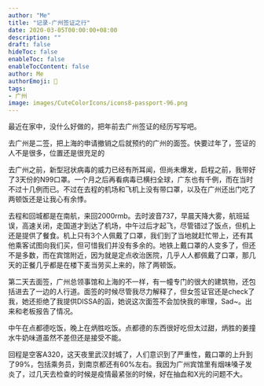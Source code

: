 ```yaml
---
author: "Me"
title: "记录-广州签证之行"
date: 2020-03-05T00:00:00+08:00
description: ""
draft: false
hideToc: false
enableToc: false
enableTocContent: false
author: Me
authorEmoji: 🤖
tags: 
- 广州
image: images/CuteColorIcons/icons8-passport-96.png
---
```

最近在家中，没什么好做的，把年前去广州签证的经历写写吧。

去广州是二签，把上海的申请撤销之后就预约的广州的面签。快要过年了，签证的人不是很多，位置还是很充足的

去广州之前，新型冠状病毒的威力已经有所耳闻，但尚未爆发，启程之前，我带好了3天份的N99口罩。一个月之后再看病毒已横扫全球，广东也有千例，而在当时不过十几例而已。不过在去程的机场和飞机上没有带口罩，以及在广州还出门吃了两顿饭还是让我心有余悸。

去程和回城都是在南航，来回2000rmb。去时波音737，早晨天降大雾，航班延误，高速关闭，走国道才到达了机场，中午过后才起飞，尽管错过了饭点，但机上还是提供了餐食。机上只有3个人佩戴了口罩，我们到了当地就赶忙带上，还有其他乘客试图向我们买，但可惜我们并没有多余的。地铁上戴口罩的人变多了，但还不是多数，而在宾馆附近，因为就是定点收治医院，几乎人人都佩戴了口罩，那几天的正餐几乎都是在楼下麦当劳买上来的，除了两顿饭。

第二天去面签，广州总领事馆和上海的不一样，有一幢专门的很大的建筑物，还包括进去了一边的人行道。面签的时候尽管我尽力解释了，但女签证官还是check了我，她还拒绝了我提供DISSA的函，她说这次面签不会加快我的审理，Sad~。出来和老板报告了情况。

中午在点都德吃饭，晚上在炳胜吃饭。点都德的东西很好吃但太过甜，炳胜的姜撞水牛奶味道虽然不差但还是接受不能。

回程是空客A320，这天夜里武汉封城了，人们意识到了严重性，戴口罩的上升到了99%，包括乘务员，到南京都还有60%左右。我因为广州宾馆里有烟味嗓子发炎了，过几天去检查的时候是疫情最紧张的时候，好在抽血和X光的问题不大。
